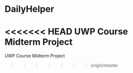 # DailyHelper
<<<<<<< HEAD
UWP Course Midterm Project
=======
UWP Course Midterm Project
>>>>>>> origin/master
